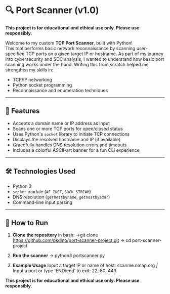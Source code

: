# 🔍 Port Scanner (v1.0)

**This project is for educational and ethical use only. Please use responsibly.**

Welcome to my custom **TCP Port Scanner**, built with Python!  
This tool performs basic network reconnaissance by scanning user-specified TCP ports on a given target IP or hostname.
As part of my journey into cybersecurity and SOC analysis, I wanted to understand how basic port scanning works under the hood. Writing this from scratch helped me strengthen my skills in:

- TCP/IP networking
- Python socket programming
- Reconnaissance and enumeration techniques

---

## 🎯 Features

- Accepts a domain name or IP address as input
- Scans one or more TCP ports for open/closed status
- Uses Python's `socket` library to initiate TCP connections
- Displays the resolved hostname and IP (if available)
- Gracefully handles DNS resolution errors and timeouts
- Includes a colorful ASCII-art banner for a fun CLI experience

---

## 🛠 Technologies Used

- Python 3
- `socket` module (`AF_INET`, `SOCK_STREAM`)
- DNS resolution (`gethostbyname`, `gethostbyaddr`)
- Command-line input parsing

---

## 🚀 How to Run

1. **Clone the repository**
in bash:
->git clone https://github.com/pkdino/port-scanner-project.git
-> cd port-scanner-project

2. **Run the scanner**
-> python3 portscanner.py

3. **Example Usage**
Input a target IP or name of host: scanme.nmap.org
*|* Input a port or type 'END/end' to exit: 22, 80, 443

**This project is for educational and ethical use only. Please use responsibly.**
